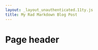 ```yaml
---
layout: _layout_unauthenticated.11ty.js
title: My Rad Markdown Blog Post
---
```


# Page header

<script type="text/javascript">
   function loadPage() {
     
   }
</script>
